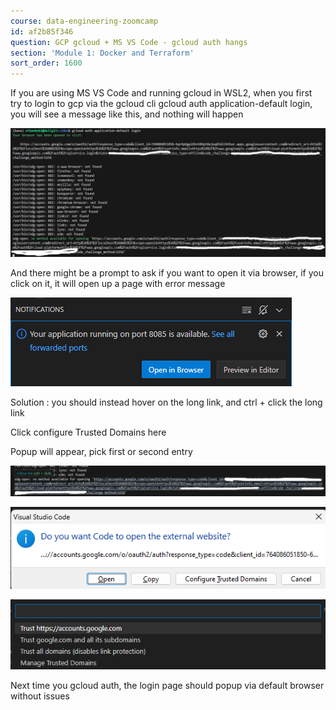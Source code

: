 ```yaml
---
course: data-engineering-zoomcamp
id: af2b85f346
question: GCP gcloud + MS VS Code - gcloud auth hangs
section: 'Module 1: Docker and Terraform'
sort_order: 1600
---
```


If you are using MS VS Code and running gcloud in WSL2, when you first try to login to gcp via the gcloud cli gcloud auth application-default login, you will see a message like this, and nothing will happen

![Image](images/data-engineering-zoomcamp/image_df9492cb.png)

And there might be a prompt to ask if you want to open it via browser, if you click on it, it will open up a page with error message

![Image](images/data-engineering-zoomcamp/image_6b01ae01.png)

Solution : you should instead hover on the long link, and ctrl + click the long link

Click configure Trusted Domains here

Popup will appear, pick first or second entry

![Image](images/data-engineering-zoomcamp/image_bc858c4b.png)

![Image](images/data-engineering-zoomcamp/image_a231d54c.png)

![Image](images/data-engineering-zoomcamp/image_2f5bf08c.png)

Next time you gcloud auth, the login page should popup via default browser without issues


